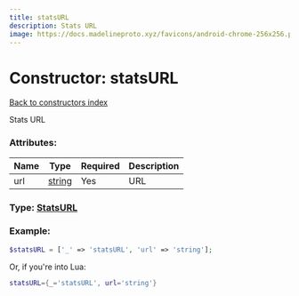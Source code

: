 ```yaml
---
title: statsURL
description: Stats URL
image: https://docs.madelineproto.xyz/favicons/android-chrome-256x256.png
---
```

# Constructor: statsURL  
[Back to constructors index](index.md)



Stats URL

### Attributes:

| Name     |    Type       | Required | Description |
|----------|---------------|----------|-------------|
|url|[string](../types/string.md) | Yes|URL|



### Type: [StatsURL](../types/StatsURL.md)


### Example:

```php
$statsURL = ['_' => 'statsURL', 'url' => 'string'];
```  


Or, if you're into Lua:

```lua
statsURL={_='statsURL', url='string'}

```



